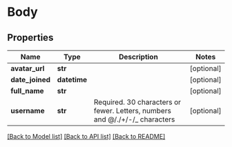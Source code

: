 # Body

## Properties
Name | Type | Description | Notes
------------ | ------------- | ------------- | -------------
**avatar_url** | **str** |  | [optional] 
**date_joined** | **datetime** |  | [optional] 
**full_name** | **str** |  | [optional] 
**username** | **str** | Required. 30 characters or fewer. Letters, numbers and @/./+/-/_ characters | [optional] 

[[Back to Model list]](../README.md#documentation-for-models) [[Back to API list]](../README.md#documentation-for-api-endpoints) [[Back to README]](../README.md)


